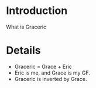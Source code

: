 # Introduction #

What is Graceric


# Details #

  * Graceric = Grace + Eric
  * Eric is me, and Grace is my GF.
  * Graceric is inverted by Grace.